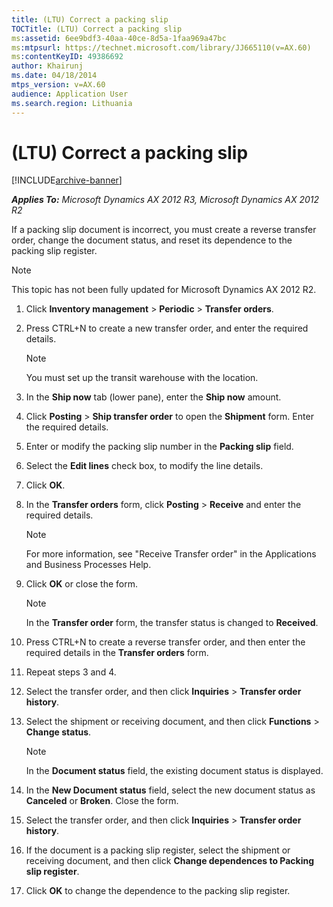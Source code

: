 ```yaml
---
title: (LTU) Correct a packing slip
TOCTitle: (LTU) Correct a packing slip
ms:assetid: 6ee9bdf3-40aa-40ce-8d5a-1faa969a47bc
ms:mtpsurl: https://technet.microsoft.com/library/JJ665110(v=AX.60)
ms:contentKeyID: 49386692
author: Khairunj
ms.date: 04/18/2014
mtps_version: v=AX.60
audience: Application User
ms.search.region: Lithuania
---
```


# (LTU) Correct a packing slip 


[!INCLUDE[archive-banner](includes/archive-banner.md)]


_**Applies To:** Microsoft Dynamics AX 2012 R3, Microsoft Dynamics AX 2012 R2_

If a packing slip document is incorrect, you must create a reverse transfer order, change the document status, and reset its dependence to the packing slip register.


> [!NOTE]
> <P>This topic has not been fully updated for Microsoft Dynamics AX 2012 R2.</P>



1.  Click **Inventory management** \> **Periodic** \> **Transfer orders**.

2.  Press CTRL+N to create a new transfer order, and enter the required details.
    

    > [!NOTE]
    > <P>You must set up the transit warehouse with the location.</P>



3.  In the **Ship now** tab (lower pane), enter the **Ship now** amount.

4.  Click **Posting** \> **Ship transfer order** to open the **Shipment** form. Enter the required details.

5.  Enter or modify the packing slip number in the **Packing slip** field.

6.  Select the **Edit lines** check box, to modify the line details.

7.  Click **OK**.

8.  In the **Transfer orders** form, click **Posting** \> **Receive** and enter the required details.
    

    > [!NOTE]
    > <P>For more information, see "Receive Transfer order" in the Applications and Business Processes Help.</P>



9.  Click **OK** or close the form.
    

    > [!NOTE]
    > <P>In the <STRONG>Transfer order</STRONG> form, the transfer status is changed to <STRONG>Received</STRONG>.</P>



10. Press CTRL+N to create a reverse transfer order, and then enter the required details in the **Transfer orders** form.

11. Repeat steps 3 and 4.

12. Select the transfer order, and then click **Inquiries** \> **Transfer order history**.

13. Select the shipment or receiving document, and then click **Functions** \> **Change status**.
    

    > [!NOTE]
    > <P>In the <STRONG>Document status</STRONG> field, the existing document status is displayed.</P>



14. In the **New Document status** field, select the new document status as **Canceled** or **Broken**. Close the form.

15. Select the transfer order, and then click **Inquiries** \> **Transfer order history**.

16. If the document is a packing slip register, select the shipment or receiving document, and then click **Change dependences to Packing slip register**.

17. Click **OK** to change the dependence to the packing slip register.

  


